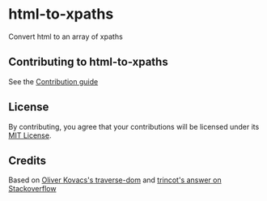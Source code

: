 # html-to-xpaths

Convert html to an array of xpaths

## Contributing to html-to-xpaths

See the [Contribution guide](CONTRIBUTING.md)

## License

By contributing, you agree that your contributions will be licensed
under its [MIT License](LICENSE).

## Credits
Based on [Oliver Kovacs's traverse-dom](https://github.com/gawkermedia/traverse-dom)
and [trincot's answer on Stackoverflow](https://stackoverflow.com/a/43688599)